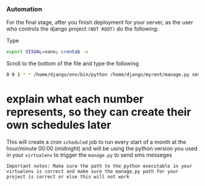 ### Automation

For the final stage, after you finish deployment for your server, as the user who controls the django project `(NOT ROOT)` do the following:

Type

```bash
export VISUAL=nano; crontab -e
```

Scroll to the bottom of the file and type the following

```bash
0 0 1 * * /home/django/env/bin/python /home/django/myrent/manage.py smser
```
# explain what each number represents, so they can create their own schedules later 
This will create a cron `scheduled` job to run every start of a month at the hour/minute 00:00 (midnight) and will be using the python version you used in your `virtualenv` to trigger the `manage.py` to send sms messeges

`Important notes: Make sure the path to the python executable in your virtualenv is correct and make sure the manage.py path for your project is correct or else this will not work`
